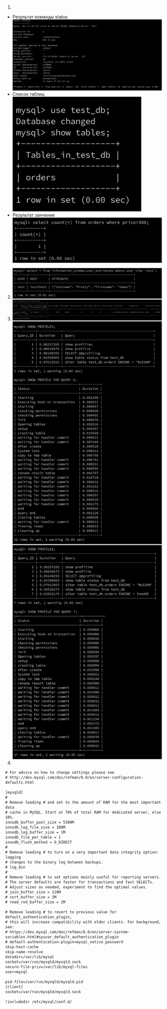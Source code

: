 1.
- Результат команды status
![status](https://github.com/evgeniy-skt/devops-netology/blob/main/screenshots/6.3_mysql_status.png)
- Список таблиц
![tables_list](https://github.com/evgeniy-skt/devops-netology/blob/main/screenshots/6.3_tables_list.png)
- Результат занчение
![count_result](https://github.com/evgeniy-skt/devops-netology/blob/main/screenshots/6.3_count_result.png)
2. ![test_user_attributes](https://github.com/evgeniy-skt/devops-netology/blob/main/screenshots/6.3_test_user_attributes.png)
3. ![test_user_attributes](https://github.com/evgeniy-skt/devops-netology/blob/main/screenshots/6.3_test_db_engine.png)
![test_user_attributes](https://github.com/evgeniy-skt/devops-netology/blob/main/screenshots/6.3_myisam_profiling.png)
![test_user_attributes](https://github.com/evgeniy-skt/devops-netology/blob/main/screenshots/6.3_innodb_profiling.png)
4.
```
# For advice on how to change settings please see
# http://dev.mysql.com/doc/refman/8.0/en/server-configuration-defaults.html

[mysqld]
#
# Remove leading # and set to the amount of RAM for the most important data
# cache in MySQL. Start at 70% of total RAM for dedicated server, else 10%.
innodb_buffer_pool_size = 5300M
innodb_log_file_size = 100M
innodb_log_buffer_size = 1M
innodb_file_per_table = 1
innodb_flush_method = O_DIRECT
#
# Remove leading # to turn on a very important data integrity option: logging
# changes to the binary log between backups.
# log_bin
#
# Remove leading # to set options mainly useful for reporting servers.
# The server defaults are faster for transactions and fast SELECTs.
# Adjust sizes as needed, experiment to find the optimal values.
# join_buffer_size = 128M
# sort_buffer_size = 2M
# read_rnd_buffer_size = 2M

# Remove leading # to revert to previous value for default_authentication_plugin,
# this will increase compatibility with older clients. For background, see:
# https://dev.mysql.com/doc/refman/8.0/en/server-system-variables.html#sysvar_default_authentication_plugin
# default-authentication-plugin=mysql_native_password
skip-host-cache
skip-name-resolve
datadir=/var/lib/mysql
socket=/var/run/mysqld/mysqld.sock
secure-file-priv=/var/lib/mysql-files
user=mysql

pid-file=/var/run/mysqld/mysqld.pid
[client]
socket=/var/run/mysqld/mysqld.sock

!includedir /etc/mysql/conf.d/
```
